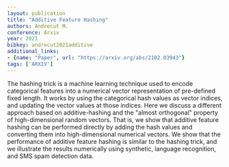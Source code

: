 ```yaml
---
layout: publication
title: "Additive Feature Hashing"
authors: Andrecut M.
conference: Arxiv
year: 2021
bibkey: andrecut2021additive
additional_links:
- {name: "Paper", url: "https://arxiv.org/abs/2102.03943"}
tags: ['ARXIV']
---
```

The hashing trick is a machine learning technique used to encode categorical features into a numerical vector representation of pre-defined fixed length. It works by using the categorical hash values as vector indices, and updating the vector values at those indices. Here we discuss a different approach based on additive-hashing and the "almost orthogonal" property of high-dimensional random vectors. That is, we show that additive feature hashing can be performed directly by adding the hash values and converting them into high-dimensional numerical vectors. We show that the performance of additive feature hashing is similar to the hashing trick, and we illustrate the results numerically using synthetic, language recognition, and SMS spam detection data.